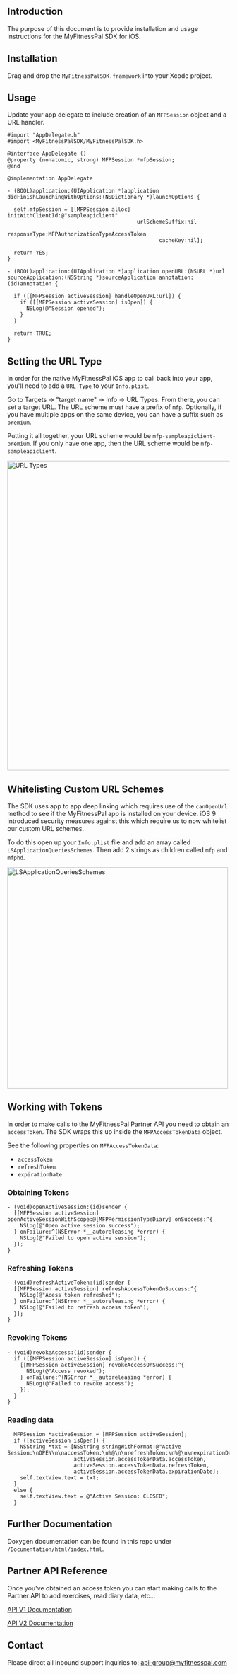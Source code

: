 ## Introduction
The purpose of this document is to provide installation and usage instructions for the MyFitnessPal SDK for iOS.

## Installation
Drag and drop the `MyFitnessPalSDK.framework` into your Xcode project.

## Usage
Update your app delegate to include creation of an `MFPSession` object and a URL handler.

```objc
#import "AppDelegate.h"
#import <MyFitnessPalSDK/MyFitnessPalSDK.h>

@interface AppDelegate ()
@property (nonatomic, strong) MFPSession *mfpSession;
@end

@implementation AppDelegate

- (BOOL)application:(UIApplication *)application didFinishLaunchingWithOptions:(NSDictionary *)launchOptions {
  
  self.mfpSession = [[MFPSession alloc] initWithClientId:@"sampleapiclient"
                                         urlSchemeSuffix:nil
                                            responseType:MFPAuthorizationTypeAccessToken
                                                cacheKey:nil];
  
  return YES;
}

- (BOOL)application:(UIApplication *)application openURL:(NSURL *)url sourceApplication:(NSString *)sourceApplication annotation:(id)annotation {
  
  if ([[MFPSession activeSession] handleOpenURL:url]) {
    if ([[MFPSession activeSession] isOpen]) {
      NSLog(@"Session opened");
    }
  }
  
  return TRUE;
}
```

## Setting the URL Type

In order for the native MyFitnessPal iOS app to call back into your app, you'll need to add a `URL Type` to your `Info.plist`. 

Go to Targets -> "target name" -> Info -> URL Types. From there, you can set a target URL. The URL scheme must have a prefix of `mfp`. Optionally, if you have multiple apps on the same device, you can have a suffix such as `premium`.

Putting it all together, your URL scheme would be `mfp-sampleapiclient-premium`. If you only have one app, then the URL scheme would be `mfp-sampleapiclient`.

<img src="https://github.com/myfitnesspal/ios-sdk/blob/master/readme_images/URL_Types.png" alt="URL Types" width="700"/> 

## Whitelisting Custom URL Schemes

The SDK uses app to app deep linking which requires use of the `canOpenUrl` method to see if the MyFitnessPal app is installed on your device. iOS 9 introduced security measures against this which require us to now whitelist our custom URL schemes. 

To do this open up your `Info.plist` file and add an array called `LSApplicationQueriesSchemes`. Then add 2 strings as children called `mfp` and `mfphd`.

<img src="https://github.com/myfitnesspal/ios-sdk/blob/master/readme_images/LSApplicationQueriesSchemes.png" alt="LSApplicationQueriesSchemes" width="500"/> 

## Working with Tokens

In order to make calls to the MyFitnessPal Partner API you need to obtain an `accessToken`. The SDK wraps this up inside the `MFPAccessTokenData` object.

See the following properties on `MFPAccessTokenData`:
* `accessToken`
* `refreshToken`
* `expirationDate`

### Obtaining Tokens

```objc
- (void)openActiveSession:(id)sender {
  [[MFPSession activeSession] openActiveSessionWithScope:@[MFPPermissionTypeDiary] onSuccess:^{
    NSLog(@"Open active session success");
  } onFailure:^(NSError *__autoreleasing *error) {
    NSLog(@"Failed to open active session");
  }];
}
```

### Refreshing Tokens

```objc
- (void)refreshActiveToken:(id)sender {
  [[MFPSession activeSession] refreshAccessTokenOnSuccess:^{
    NSLog(@"Acess token refreshed");
  } onFailure:^(NSError *__autoreleasing *error) {
    NSLog(@"Failed to refresh access token");
  }];
}
```

### Revoking Tokens

```objc
- (void)revokeAccess:(id)sender {
  if ([[MFPSession activeSession] isOpen]) {
    [[MFPSession activeSession] revokeAccessOnSuccess:^{
      NSLog(@"Access revoked");
    } onFailure:^(NSError *__autoreleasing *error) {
      NSLog(@"Failed to revoke access");
    }];
  }
}
```
### Reading data

```objc
  MFPSession *activeSession = [MFPSession activeSession];
  if ([activeSession isOpen]) {
    NSString *txt = [NSString stringWithFormat:@"Active Session:\nOPEN\n\naccessToken:\n%@\n\nrefreshToken:\n%@\n\nexpirationDate:\n%@",
                     activeSession.accessTokenData.accessToken,
                     activeSession.accessTokenData.refreshToken,
                     activeSession.accessTokenData.expirationDate];
    self.textView.text = txt;
  }
  else {
    self.textView.text = @"Active Session: CLOSED";
  }
```

## Further Documentation

Doxygen documentation can be found in this repo under `/Documentation/html/index.html`.

## Partner API Reference

Once you've obtained an access token you can start making calls to the Partner API to add exercises, read diary data, etc...

<a href="https://docs.google.com/a/myfitnesspal.com/document/d/1tWZeXmHKlpwf3APMlHIW1xmq_yANuBxkEyyaoh1fmr8/pub">API V1 Documentation</a>

<a href="https://docs.google.com/a/myfitnesspal.com/document/d/14j0OkNd5-YXMRhBYZVKSUBoqd56gnJqPjp8-85DvyMw/pub">API V2 Documentation</a>

## Contact

Please direct all inbound support inquiries to: api-group@myfitnesspal.com
